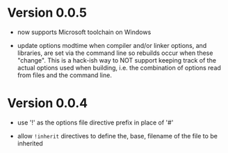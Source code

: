 # Version 0.0.5

- now supports Microsoft toolchain on Windows

- update options modtime when compiler and/or linker options, and
  libraries, are set via the command line so rebuilds occur when these
  "change".  This is a hack-ish way to NOT support keeping track
  of the actual options used when building, i.e. the combination
  of options read from files and the command line.

# Version 0.0.4

- use '!' as the options file directive prefix in place of '#'

- allow `!inherit` directives to define the, base, filename of
  the file to be inherited

